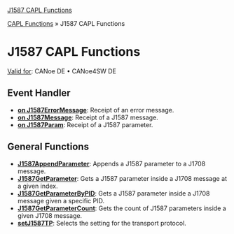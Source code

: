 [J1587 CAPL Functions](../../../../CANoeDEFamily.htm#Topics/CAPLFunctions/J1587/CAPLfunctionsJ1587Overview.md)

[CAPL Functions](../CAPLfunctions.md) » J1587 CAPL Functions

# J1587 CAPL Functions

[Valid for](../../Shared/FeatureAvailability.md): CANoe DE • CANoe4SW DE

## Event Handler

- **[on J1587ErrorMessage](EventHandler/CAPLfunctionOnJ1587ErrorMessage.md)**: Receipt of an error message.
- **[on J1587Message](EventHandler/CAPLfunctionOnJ1587Message.md)**: Receipt of a J1587 message.
- **[on J1587Param](EventHandler/CAPLfunctionOnJ1587Param.md)**: Receipt of a J1587 parameter.

## General Functions

- **[J1587AppendParameter](Functions/CAPLfunctionJ1587AppendParameter.md)**: Appends a J1587 parameter to a J1708 message.
- **[J1587GetParameter](Functions/CAPLfunctionJ1587GetParameter.md)**: Gets a J1587 parameter inside a J1708 message at a given index.
- **[J1587GetParameterByPID](Functions/CAPLfunctionJ1587GetParameterByPID.md)**: Gets a J1587 parameter inside a J1708 message given a specific PID.
- **[J1587GetParameterCount](Functions/CAPLfunctionJ1587GetParameterCount.md)**: Gets the count of J1587 parameters inside a given J1708 message.
- **[setJ1587TP](Functions/CAPLfunctionJ1587SetJ1587TP.md)**: Selects the setting for the transport protocol.
